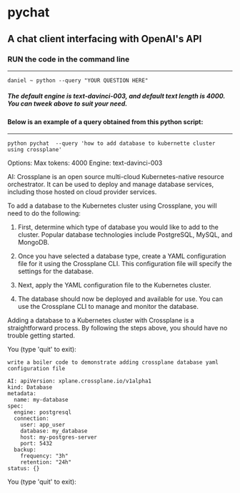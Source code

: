 # pychat

## A chat client interfacing with OpenAI's API

### RUN the code in the command line

---

```
daniel ~ python --query "YOUR QUESTION HERE"
```

##### The default engine is text-davinci-003, and default text length is 4000. You can tweek above to suit your need.

#### Below is an example of a query obtained from this python script:

---

```
python pychat  --query 'how to add database to kubernette cluster using crossplane'
```

Options:
Max tokens: 4000
Engine: text-davinci-003

AI: Crossplane is an open source multi-cloud Kubernetes-native resource orchestrator. It can be used to deploy and manage database services, including those hosted on cloud provider services.

To add a database to the Kubernetes cluster using Crossplane, you will need to do the following:

1. First, determine which type of database you would like to add to the cluster. Popular database technologies include PostgreSQL, MySQL, and MongoDB.

2. Once you have selected a database type, create a YAML configuration file for it using the Crossplane CLI. This configuration file will specify the settings for the database.

3. Next, apply the YAML configuration file to the Kubernetes cluster.

4. The database should now be deployed and available for use. You can use the Crossplane CLI to manage and monitor the database.

Adding a database to a Kubernetes cluster with Crossplane is a straightforward process. By following the steps above, you should have no trouble getting started.

You (type 'quit' to exit):

```
write a boiler code to demonstrate adding crossplane database yaml configuration file
```

```
AI: apiVersion: xplane.crossplane.io/v1alpha1
kind: Database
metadata:
  name: my-database
spec:
  engine: postgresql
  connection:
    user: app_user
    database: my_database
    host: my-postgres-server
    port: 5432
  backup:
    frequency: "3h"
    retention: "24h"
status: {}
```

You (type 'quit' to exit):
```
